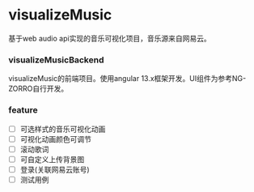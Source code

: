 # visualizeMusic

基于web audio api实现的音乐可视化项目，音乐源来自网易云。

### visualizeMusicBackend

visualizeMusic的前端项目。使用angular 13.x框架开发。UI组件为参考NG-ZORRO自行开发。

### feature
- [ ] 可选样式的音乐可视化动画
- [ ] 可视化动画颜色可调节
- [ ] 滚动歌词
- [ ] 可自定义上传背景图
- [ ] 登录(关联网易云账号)
- [ ] 测试用例
